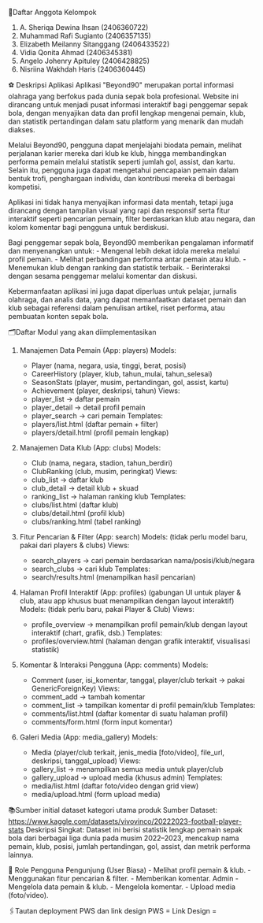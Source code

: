 📃Daftar Anggota Kelompok

1. A. Sheriqa Dewina Ihsan (2406360722)
2. Muhammad Rafi Sugianto (2406357135)
3. Elizabeth Meilanny Sitanggang (2406433522)
4. Vidia Qonita Ahmad (2406345381)
5. Angelo Johenry Apituley (2406428825)
6. Nisriina Wakhdah Haris (2406360445)


⚽ Deskripsi Aplikasi
Aplikasi "Beyond90" merupakan portal informasi olahraga yang berfokus pada dunia sepak bola profesional. Website ini dirancang untuk menjadi pusat informasi interaktif bagi penggemar sepak bola, dengan menyajikan data dan profil lengkap mengenai pemain, klub, dan statistik pertandingan dalam satu platform yang menarik dan mudah diakses.

Melalui Beyond90, pengguna dapat menjelajahi biodata pemain, melihat perjalanan karier mereka dari klub ke klub, hingga membandingkan performa pemain melalui statistik seperti jumlah gol, assist, dan kartu. Selain itu, pengguna juga dapat mengetahui pencapaian pemain dalam bentuk trofi, penghargaan individu, dan kontribusi mereka di berbagai kompetisi.

Aplikasi ini tidak hanya menyajikan informasi data mentah, tetapi juga dirancang dengan tampilan visual yang rapi dan responsif serta fitur interaktif seperti pencarian pemain, filter berdasarkan klub atau negara, dan kolom komentar bagi pengguna untuk berdiskusi.

Bagi penggemar sepak bola, Beyond90 memberikan pengalaman informatif dan menyenangkan untuk:
     - Mengenal lebih dekat idola mereka melalui profil pemain.
     - Melihat perbandingan performa antar pemain atau klub.
     - Menemukan klub dengan ranking dan statistik terbaik.
     - Berinteraksi dengan sesama penggemar melalui komentar dan diskusi.

Kebermanfaatan aplikasi ini juga dapat diperluas untuk pelajar, jurnalis olahraga, dan analis data, yang dapat memanfaatkan dataset pemain dan klub sebagai referensi dalam penulisan artikel, riset performa, atau pembuatan konten sepak bola.

🗂️Daftar Modul yang akan diimplementasikan
1. Manajemen Data Pemain (App: players)
Models:
     - Player (nama, negara, usia, tinggi, berat, posisi)
     - CareerHistory (player, klub, tahun_mulai, tahun_selesai)
     - SeasonStats (player, musim, pertandingan, gol, assist, kartu)
     - Achievement (player, deskripsi, tahun)
Views:
     - player_list → daftar pemain
     - player_detail → detail profil pemain
     - player_search → cari pemain
Templates:
     - players/list.html (daftar pemain + filter)
     - players/detail.html (profil pemain lengkap)

2. Manajemen Data Klub (App: clubs)
Models:
     - Club (nama, negara, stadion, tahun_berdiri)
     - ClubRanking (club, musim, peringkat)
Views:
     - club_list → daftar klub
     - club_detail → detail klub + skuad
     - ranking_list → halaman ranking klub
Templates:
     - clubs/list.html (daftar klub)
     - clubs/detail.html (profil klub)
     - clubs/ranking.html (tabel ranking)

3. Fitur Pencarian & Filter (App: search)
Models: (tidak perlu model baru, pakai dari players & clubs)
Views:
     - search_players → cari pemain berdasarkan nama/posisi/klub/negara
     - search_clubs → cari klub
Templates:
     - search/results.html (menampilkan hasil pencarian)

4. Halaman Profil Interaktif (App: profiles)
(gabungan UI untuk player & club, atau app khusus buat menampilkan dengan layout interaktif)
Models: (tidak perlu baru, pakai Player & Club)
Views:
     - profile_overview → menampilkan profil pemain/klub dengan layout interaktif (chart, grafik, dsb.)
Templates:
     - profiles/overview.html (halaman dengan grafik interaktif, visualisasi statistik)

5. Komentar & Interaksi Pengguna (App: comments)
Models:
     - Comment (user, isi_komentar, tanggal, player/club terkait → pakai GenericForeignKey)
Views:
     - comment_add → tambah komentar
     - comment_list → tampilkan komentar di profil pemain/klub
Templates:
     - comments/list.html (daftar komentar di suatu halaman profil)
     - comments/form.html (form input komentar)

6. Galeri Media (App: media_gallery)
Models:
     - Media (player/club terkait, jenis_media [foto/video], file_url, deskripsi, tanggal_upload)
Views:
     - gallery_list → menampilkan semua media untuk player/club
     - gallery_upload → upload media (khusus admin)
Templates:
     - media/list.html (daftar foto/video dengan grid view)
     - media/upload.html (form upload media)
  

📚Sumber initial dataset kategori utama produk
Sumber Dataset:
          https://www.kaggle.com/datasets/vivovinco/20222023-football-player-stats
Deskripsi Singkat:
Dataset ini berisi statistik lengkap pemain sepak bola dari berbagai liga dunia pada musim 2022–2023, mencakup nama pemain, klub, posisi, jumlah pertandingan, gol, assist, dan metrik performa lainnya.

👤 Role Pengguna
Pengunjung (User Biasa)
          - Melihat profil pemain & klub.
          - Menggunakan fitur pencarian & filter.
          - Memberikan komentar.
Admin
          - Mengelola data pemain & klub.
          - Mengelola komentar.
          - Upload media (foto/video).


🖇️Tautan deployment PWS dan link design
PWS = 
Link Design =
